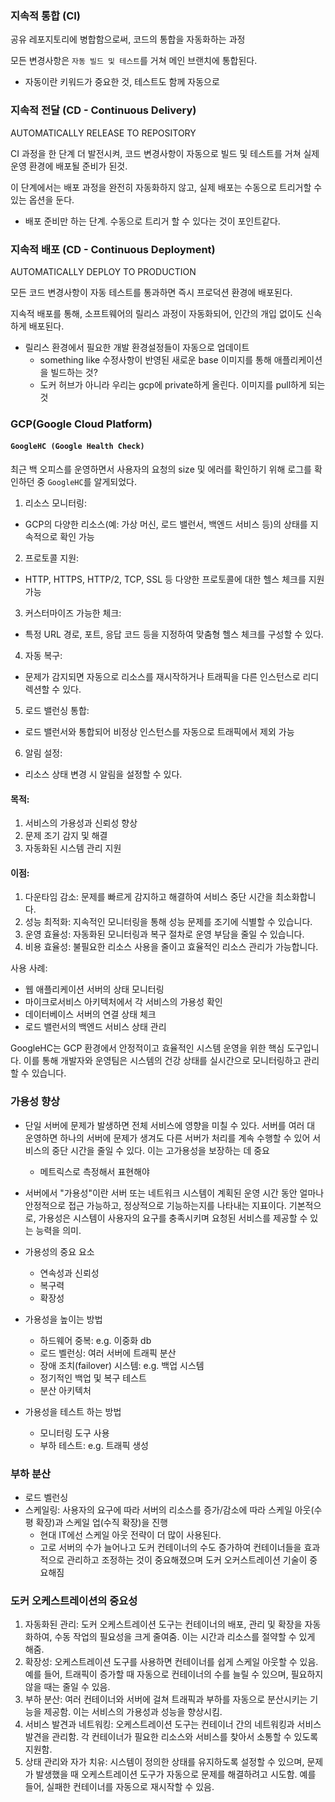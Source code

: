### 지속적 통합 (CI)

공유 레포지토리에 병합함으로써, 코드의 통합을 자동화하는 과정

모든 변경사항은 `자동 빌드 및 테스트`를 거쳐 메인 브랜치에 통합된다.

- 자동이란 키워드가 중요한 것, 테스트도 함께 자동으로

### 지속적 전달 (CD - Continuous Delivery)

AUTOMATICALLY RELEASE TO REPOSITORY

CI 과정을 한 단계 더 발전시켜, 코드 변경사항이 자동으로 빌드 및 테스트를 거쳐 실제 운영 환경에 배포될 준비가 된것.

이 단계에서는 배포 과정을 완전히 자동화하지 않고, 실제 배포는 수동으로 트리거할 수 있는 옵션을 둔다.

- 배포 준비만 하는 단계. 수동으로 트리거 할 수 있다는 것이 포인트같다.

### 지속적 배포 (CD - Continuous Deployment)

AUTOMATICALLY DEPLOY TO PRODUCTION

모든 코드 변경사항이 자동 테스트를 통과하면 즉시 프로덕션 환경에 배포된다.

지속적 배포를 통해, 소프트웨어의 릴리스 과정이 자동화되어, 인간의 개입 없이도 신속하게 배포된다.

- 릴리스 환경에서 필요한 개발 환경설정들이 자동으로 업데이트
  - something like 수정사항이 반영된 새로운 base 이미지를 통해 애플리케이션을 빌드하는 것?
  - 도커 허브가 아니라 우리는 gcp에 private하게 올린다. 이미지를 pull하게 되는것

### GCP(Google Cloud Platform)

#### `GoogleHC (Google Health Check)`

최근 백 오피스를 운영하면서 사용자의 요청의 size 및 에러를 확인하기 위해 로그를 확인하던 중 `GoogleHC`를 알게되었다.

1. 리소스 모니터링:

- GCP의 다양한 리소스(예: 가상 머신, 로드 밸런서, 백엔드 서비스 등)의 상태를 지속적으로 확인 가능

2. 프로토콜 지원:

- HTTP, HTTPS, HTTP/2, TCP, SSL 등 다양한 프로토콜에 대한 헬스 체크를 지원 가능

3. 커스터마이즈 가능한 체크:

- 특정 URL 경로, 포트, 응답 코드 등을 지정하여 맞춤형 헬스 체크를 구성할 수 있다.

4. 자동 복구:

- 문제가 감지되면 자동으로 리소스를 재시작하거나 트래픽을 다른 인스턴스로 리디렉션할 수 있다.

5. 로드 밸런싱 통합:

- 로드 밸런서와 통합되어 비정상 인스턴스를 자동으로 트래픽에서 제외 가능

6. 알림 설정:

- 리소스 상태 변경 시 알림을 설정할 수 있다.

#### 목적:

1. 서비스의 가용성과 신뢰성 향상
2. 문제 조기 감지 및 해결
3. 자동화된 시스템 관리 지원

#### 이점:

1. 다운타임 감소: 문제를 빠르게 감지하고 해결하여 서비스 중단 시간을 최소화합니다.
2. 성능 최적화: 지속적인 모니터링을 통해 성능 문제를 조기에 식별할 수 있습니다.
3. 운영 효율성: 자동화된 모니터링과 복구 절차로 운영 부담을 줄일 수 있습니다.
4. 비용 효율성: 불필요한 리소스 사용을 줄이고 효율적인 리소스 관리가 가능합니다.

사용 사례:

- 웹 애플리케이션 서버의 상태 모니터링
- 마이크로서비스 아키텍처에서 각 서비스의 가용성 확인
- 데이터베이스 서버의 연결 상태 체크
- 로드 밸런서의 백엔드 서비스 상태 관리

GoogleHC는 GCP 환경에서 안정적이고 효율적인 시스템 운영을 위한 핵심 도구입니다. 이를 통해 개발자와 운영팀은 시스템의 건강 상태를 실시간으로 모니터링하고 관리할 수 있습니다.

### 가용성 향상

- 단일 서버에 문제가 발생하면 전체 서비스에 영향을 미칠 수 있다. 서버를 여러 대 운영하면 하나의 서버에 문제가 생겨도 다른 서버가 처리를 계속 수행할 수 있어 서비스의 중단 시간을 줄일 수 있다.
  이는 고가용성을 보장하는 데 중요

  - 메트릭스로 측정해서 표현해야

- 서버에서 "가용성"이란 서버 또는 네트워크 시스템이 계획된 운영 시간 동안 얼마나 안정적으로 접근 가능하고, 정상적으로 기능하는지를 나타내는 지표이다. 기본적으로, 가용성은 시스템이 사용자의 요구를 충족시키며 요청된 서비스를 제공할 수 있는 능력을 의미.

- 가용성의 중요 요소

  - 연속성과 신뢰성
  - 복구력
  - 확장성

- 가용성을 높이는 방법

  - 하드웨어 중복: e.g. 이중화 db
  - 로드 벨런싱: 여러 서버에 트래픽 분산
  - 장애 조치(failover) 시스템: e.g. 백업 시스템
  - 정기적인 백업 및 복구 테스트
  - 분산 아키텍처

- 가용성을 테스트 하는 방법
  - 모니터링 도구 사용
  - 부하 테스트: e.g. 트래픽 생성

### 부하 분산

- 로드 벨런싱
- 스케일링: 사용자의 요구에 따라 서버의 리소스를 증가/감소에 따라 스케일 아웃(수평 확장)과 스케일 업(수직 확장)을 진행
  - 현대 IT에선 스케일 아웃 전략이 더 많이 사용된다.
  - 고로 서버의 수가 늘어나고 도커 컨테이너의 수도 증가하여 컨테이너들을 효과적으로 관리하고 조정하는 것이 중요해졌으며 도커 오커스트레이션 기술이 중요해짐

### 도커 오케스트레이션의 중요성

1. 자동화된 관리: 도커 오케스트레이션 도구는 컨테이너의 배포, 관리 및 확장을 자동화하여, 수동 작업의 필요성을 크게 줄여줌. 이는 시간과 리소스를 절약할 수 있게 해줌.
2. 확장성: 오케스트레이션 도구를 사용하면 컨테이너를 쉽게 스케일 아웃할 수 있음. 예를 들어, 트래픽이 증가할 때 자동으로 컨테이너의 수를 늘릴 수 있으며, 필요하지 않을 때는 줄일 수 있음.
3. 부하 분산: 여러 컨테이너와 서버에 걸쳐 트래픽과 부하를 자동으로 분산시키는 기능을 제공함. 이는 서비스의 가용성과 성능을 향상시킴.
4. 서비스 발견과 네트워킹: 오케스트레이션 도구는 컨테이너 간의 네트워킹과 서비스 발견을 관리함. 각 컨테이너가 필요한 리소스와 서비스를 찾아서 소통할 수 있도록 지원함.
5. 상태 관리와 자가 치유: 시스템이 정의한 상태를 유지하도록 설정할 수 있으며, 문제가 발생했을 때 오케스트레이션 도구가 자동으로 문제를 해결하려고 시도함. 예를 들어, 실패한 컨테이너를 자동으로 재시작할 수 있음.

